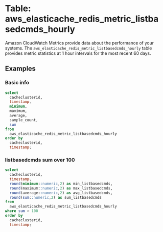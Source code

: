 # Table: aws_elasticache_redis_metric_listbasedcmds_hourly

Amazon CloudWatch Metrics provide data about the performance of your systems.  The `aws_elasticache_redis_metric_listbasedcmds_hourly` table provides metric statistics at 1 hour intervals for the most recent 60 days.


## Examples


### Basic info

```sql
select
  cacheclusterid,
  timestamp,
  minimum,
  maximum,
  average,
  sample_count,
  sum
from
  aws_elasticache_redis_metric_listbasedcmds_hourly
order by
  cacheclusterid,
  timestamp;
```



### listbasedcmds sum over 100 

```sql
select
  cacheclusterid,
  timestamp,
  round(minimum::numeric,2) as min_listbasedcmds,
  round(maximum::numeric,2) as max_listbasedcmds,
  round(average::numeric,2) as avg_listbasedcmds,
  round(sum::numeric,2) as sum_listbasedcmds
from
  aws_elasticache_redis_metric_listbasedcmds_hourly
where sum > 100
order by
  cacheclusterid,
  timestamp;
```

